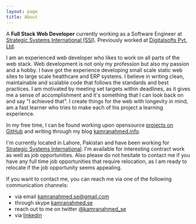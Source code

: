 ```yaml
---
layout: page
title: About
---
```


A **Full Stack Web Developer** currently working as a Software Engineer at [Strategic Systems International (SSI)](http://ssidecisions.com). Previously worked at [Digitalsofts Pvt. Ltd](http://digitalsofts.com).

I am an experienced web developer who likes to work on all parts of the web stack. Web development is not only my profession but also my passion and a hobby. I have got the experience developing small scale static web sites to large scale healthcare and ERP systems. I believe in writing clean, maintainable and scalable code that follows the standards and best practices. I am motivated by meeting set targets within deadlines, as it gives me a sense of accomplishment and it's something that I can look back on and say "I achieved that". I create things for the web with longevity in mind, am a fast learner who tries to make each of his project a learning experience.

In my free time, I can be found working upon opensource [projects on GitHub](http://github.com/kamranahmedse) and writing through my blog [kamranahmed.info](http://kamranahmed.info).

I'm currently located in Lahore, Pakistan and have been working for [Strategic Systems International](http://ssidecisions.com). I'm available for interesting contract work as well as job opportunities. Also please do not hesitate to contact me if you have any full time job opportunities that require relocation, as I am ready to relocate if the job opportunity seems appealing.

If you want to contact me, you can reach me via one of the following communication channels:

- via email <a href="mailto:kamranahmed.se@gmail.com">kamranahmed.se@gmail.com</a>
- through skype <a href="skype:kamranahmed.se?add">kamranahmed.se</a>
- reach out to me on twitter [@kamranahmed_se](http://twitter.com/kamranahmed_se)
- via [linkedin](http://linkedin.com/in/kaamranahmed)
